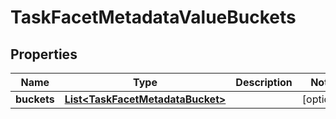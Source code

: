 

# TaskFacetMetadataValueBuckets

## Properties

Name | Type | Description | Notes
------------ | ------------- | ------------- | -------------
**buckets** | [**List&lt;TaskFacetMetadataBucket&gt;**](TaskFacetMetadataBucket.md) |  |  [optional]



